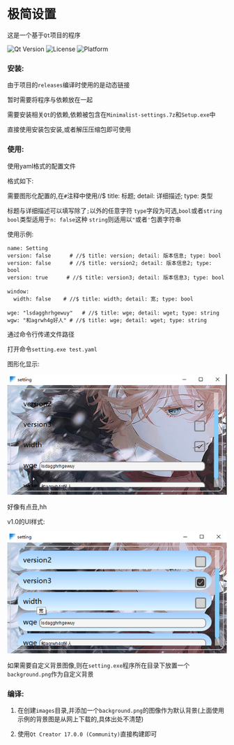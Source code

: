<!--
 * @encode: utf-8
 * @Date: 2025-08-22 21:17:17
 * @LastEditTime: 2025-08-26 18:54:42
 * @FilePath: /TDSetting/Qt/setting/README.md
-->
# 极简设置

这是一个基于`Qt`项目的程序

![Qt Version](https://img.shields.io/badge/Qt-6.9.1-green.svg)
![License](https://img.shields.io/badge/License-MIT-blue.svg)
![Platform](https://img.shields.io/badge/Platform-Windows%20%7C%20Linux%20%7C%20macOS-lightgrey.svg)

### 安装:
由于项目的`releases`编译时使用的是动态链接

暂时需要将程序与依赖放在一起

需要安装相关`Qt`的依赖,依赖被包含在`Minimalist-settings.7z`和`Setup.exe`中

直接使用安装包安装,或者解压压缩包即可使用

### 使用:

使用yaml格式的配置文件

格式如下:

需要图形化配置的,在`#`注释中使用//$ title: 标题; detail: 详细描述; type: 类型

标题与详细描述可以填写除了`;`以外的任意字符
`type`字段为可选,`bool`或者`string`
`bool`类型适用于`n: false`这种
`string`则适用以`"`或者`'`包裹字符串

使用示例:
```
name: Setting
version: false      # //$ title: version; detail: 版本信息; type: bool
version: false      # //$ title: version2; detail: 版本信息2; type: bool
version: true      # //$ title: version3; detail: 版本信息3; type: bool

window:
  width: false    # //$ title: width; detail: 宽; type: bool

wge: "lsdagghrhgewuy"   # //$ title: wge; detail: wget; type: string
wgw: "和agrwh4g好人" # //$ title: wge; detail: wget; type: string
```

通过命令行传递文件路径

打开命令`setting.exe test.yaml`

图形化显示:

![setup](./READMEimg/em2.png)

好像有点丑,hh

v1.0的UI样式:

![setup](./READMEimg/em.png)

如果需要自定义背景图像,则在`setting.exe`程序所在目录下放置一个`background.png`作为自定义背景

### 编译:
1. 在创建`images`目录,并添加一个`background.png`的图像作为默认背景(上面使用示例的背景图是从网上下载的,具体出处不清楚)

2. 使用`Qt Creator 17.0.0 (Community)`直接构建即可

